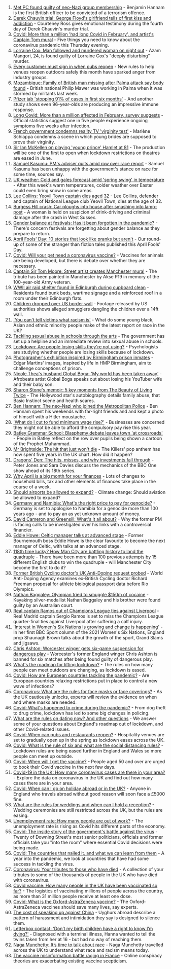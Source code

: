 1. [Met PC found guilty of neo-Nazi group membership](https://www.bbc.co.uk/news/uk-england-london-56604470) - Benjamin Hannam is the first British officer to be convicted of a terrorism offence.
2. [Derek Chauvin trial: George Floyd's girlfriend tells of first kiss and addiction](https://www.bbc.co.uk/news/world-us-canada-56606418) - Courteney Ross gives emotional testimony during the fourth day of Derek Chauvin's murder trial.
3. [Covid: More than a million 'had long Covid in February', and artist's Captain Tom mural](https://www.bbc.co.uk/news/uk-56608759) - Five things you need to know about the coronavirus pandemic this Thursday evening.
4. [Lorraine Cox: Man followed and murdered woman on night out](https://www.bbc.co.uk/news/uk-england-devon-56569863) - Azam Mangori, 24, is found guilty of Lorraine Cox's "deeply disturbing" murder.
5. [Every customer must sign in when pubs reopen](https://www.bbc.co.uk/news/business-56608632) - New rules to help venues reopen outdoors safely this month have sparked anger from industry groups.
6. [Mozambique: Family of British man missing after Palma attack say body found](https://www.bbc.co.uk/news/uk-56610692) - British national Philip Mawer was working in Palma when it was stormed by militants last week.
7. [Pfizer jab 'stopping 91% of cases in first six months'](https://www.bbc.co.uk/news/health-56011982) - And another study shows even 96-year-olds are producing an impressive immune response.
8. [Long Covid: More than a million affected in February, survey suggests](https://www.bbc.co.uk/news/health-56601911) - Official statistics suggest one in five people experience ongoing symptoms five weeks after infection.
9. [French government condemns reality TV 'virginity test'](https://www.bbc.co.uk/news/world-europe-56600958) - Marlène Schiappa condemns a scene in which young brides are supposed to prove their virginity.
10. [Sir Ian McKellen on playing 'young prince' Hamlet at 81](https://www.bbc.co.uk/news/entertainment-arts-56603315) - The production will be one of the first to open when lockdown restrictions on theatres are eased in June.
11. [Samuel Kasumu: PM's adviser quits amid row over race report](https://www.bbc.co.uk/news/uk-politics-56601166) - Samuel Kasumu has been unhappy with the government's stance on race for some time, sources say.
12. [UK weather: Cold and gales forecast amid 'spring swing' in temperature](https://www.bbc.co.uk/news/uk-56606817) - After this week's warm temperatures, colder weather over Easter could even bring snow in some areas.
13. [Lee Collins: Yeovil Town captain dies aged 32](https://www.bbc.co.uk/sport/football/56604703) - Lee Collins, defender and captain of National League club Yeovil Town, dies at the age of 32.
14. [Burgess Hill crash: Car ploughs into house after smashing into lamp-post](https://www.bbc.co.uk/news/uk-england-sussex-56602502) - A woman is held on suspicion of drink-driving and criminal damage after the crash in West Sussex.
15. [Gender balance at festivals: Has it been forgotten in the pandemic?](https://www.bbc.co.uk/news/newsbeat-56591249) - There's concern festivals are forgetting about gender balance as they prepare to return.
16. [April Fools' Day: 10 stories that look like pranks but aren't](https://www.bbc.co.uk/news/uk-56597184) - Our round-up of some of the stranger than fiction tales published this April Fools' Day.
17. [Covid: Will your pet need a coronavirus vaccine?](https://www.bbc.co.uk/news/world-56602311) - Vaccines for animals are being developed, but there is debate over whether they are necessary.
18. [Captain Sir Tom Moore: Street artist creates Manchester mural](https://www.bbc.co.uk/news/uk-england-manchester-56601196) - The tribute has been painted in Manchester by Akse P19 in memory of the 100-year-old Army veteran.
19. [WWII air raid shelter found in Edinburgh during cupboard clean](https://www.bbc.co.uk/news/uk-scotland-edinburgh-east-fife-56604486) - Residents found bunk beds, wartime signage and a reinforced roof in a room under their Edinburgh flats.
20. [Children dropped over US border wall](https://www.bbc.co.uk/news/world-us-canada-56603312) - Footage released by US authorities shows alleged smugglers dangling the children over a 14ft wall.
21. ['You can't tell victims what racism is'](https://www.bbc.co.uk/news/uk-56595883) - What do some young black, Asian and ethnic minority people make of the latest report on race in the UK?
22. [Tackling sexual abuse in schools through the arts](https://www.bbc.co.uk/news/education-56597853) - The government has set up a helpline and an immediate review into sexual abuse in schools.
23. [Lockdown: Are people losing skills they're not using?](https://www.bbc.co.uk/news/education-56592099) - Psychologists are studying whether people are losing skills because of lockdown.
24. [Photographer's exhibition inspired by Birmingham prison inmates](https://www.bbc.co.uk/news/uk-england-birmingham-56089541) - Edgar Martins' images, inspired by life in HMP Birmingham, aim to challenge conceptions of prison.
25. [Nicole Thea's husband Global Boga: 'My world has been taken away’](https://www.bbc.co.uk/news/newsbeat-56594760) - Afrobeats artist Global Boga speaks out about losing his YouTuber wife and their baby son.
26. [Sharon Stone's memoir: 5 key moments from The Beauty of Living Twice](https://www.bbc.co.uk/news/entertainment-arts-56587796) - The Hollywood star's autobiography details family abuse, that Basic Instinct scene and health scares.
27. [Ben Hannam: The neo-Nazi who joined the Metropolitan Police](https://www.bbc.co.uk/news/uk-56414713) - Ben Hannam spent his weekends with far-right friends and and kept a photo of himself with a Hitler moustache.
28. ['What do I cut to fund minimum wage rise?'](https://www.bbc.co.uk/news/business-56608635) - Businesses are concerned they might not be able to afford the compulsory pay rise this year.
29. [Batley Grammar School: Blasphemy debate leaves town 'at crossroads'](https://www.bbc.co.uk/news/uk-england-leeds-56590417) - People in Batley reflect on the row over pupils being shown a cartoon of the Prophet Muhammad.
30. [Mr Brightside: The hit that just won't die](https://www.bbc.co.uk/news/entertainment-arts-56601090) - The Killers' pop anthem has now spent five years in the UK chart. How did it happen?
31. [Dragons' Den: The hits, misses, and why investments fall through](https://www.bbc.co.uk/news/entertainment-arts-56482374) - Peter Jones and Sara Davies discuss the mechanics of the BBC One show ahead of its 18th series.
32. [Why April is a big month for your finances](https://www.bbc.co.uk/news/business-56576295) - Lots of changes to household bills, tax and other elements of finances take place in the course of a week.
33. [Should airports be allowed to expand?](https://www.bbc.co.uk/news/science-environment-56567182) - Climate change: Should aviation be allowed to expand?
34. [Germany and Namibia: What's the right price to pay for genocide?](https://www.bbc.co.uk/news/stories-56583994) - Germany is set to apologise to Namibia for a genocide more than 100 years ago - and to pay an as yet unknown amount of money.
35. [David Cameron and Greensill: What's it all about?](https://www.bbc.co.uk/news/uk-politics-56578838) - Why the former PM is facing calls to be investigated over his links with a controversial financier.
36. [Eddie Howe: Celtic manager talks at advanced stage](https://www.bbc.co.uk/sport/football/56606121) - Former Bournemouth boss Eddie Howe is the clear favourite to become the next manager of Celtic, with talks at an advanced stage.
37. [118th time lucky? How Man City are battling history to land the quadruple](https://www.bbc.co.uk/sport/football/56591844) - There have been more than 100 previous attempts by 15 different English clubs to win the quadruple - will Manchester City become the first to do it?
38. [Former British Cycling doctor's UK Anti-Doping request probed](https://www.bbc.co.uk/sport/cycling/56603585) - World Anti-Doping Agency examines ex-British Cycling doctor Richard Freeman proposal for athlete biological passport data before Rio Olympics.
39. [Nathan Baggaley: Olympian tried to smuggle $150m of cocaine](https://www.bbc.co.uk/news/world-australia-56607790) - Kayaking silver-medallist Nathan Baggaley and his brother were found guilty by an Australian court.
40. [Real captain Ramos out of Champions League ties against Liverpool](https://www.bbc.co.uk/sport/football/56604417) - Real Madrid captain Sergio Ramos is set to miss the Champions League quarter-final ties against Liverpool after suffering a calf injury.
41. ['Interest in Women's Six Nations is growing and change is happening'](https://www.bbc.co.uk/sport/rugby-union/56605580) - In her first BBC Sport column of the 2021 Women's Six Nations, England prop Shaunagh Brown talks about the growth of the sport, Grand Slams and jigsaws.
42. [Chris Ashton: Worcester winger gets six-game suspension for dangerous play](https://www.bbc.co.uk/sport/rugby-union/56607830) - Worcester's former England winger Chris Ashton is banned for six matches after being found guilty of dangerous play.
43. [What's the roadmap for lifting lockdown?](https://www.bbc.co.uk/news/explainers-52530518) - The rules on how many people can meet outdoors are changing, as lockdown is eased.
44. [Covid: How are European countries tackling the pandemic?](https://www.bbc.co.uk/news/explainers-53640249) - Are European countries relaxing restrictions put in place to control a new wave of infections?
45. [Coronavirus: What are the rules for face masks or face coverings?](https://www.bbc.co.uk/news/health-51205344) - As the UK cautiously unlocks, experts will review the evidence on when and where masks are needed.
46. [Covid: What's happened to crime during the pandemic?](https://www.bbc.co.uk/news/56463680) - From dog theft to drug crime, lockdown has led to some big changes in policing.
47. [What are the rules on dating now? And other questions](https://www.bbc.co.uk/news/world-asia-china-51176409) - We answer some of your questions about England's roadmap out of lockdown, and other Covid-related issues.
48. [Covid: When can pubs and restaurants reopen?](https://www.bbc.co.uk/news/business-52977388) - Hospitality venues are set to gradually open up in the spring as lockdown eases across the UK.
49. [Covid: What is the rule of six and what are the social distancing rules?](https://www.bbc.co.uk/news/uk-51506729) - Lockdown rules are being eased further in England and Wales so more people can meet up outside.
50. [Covid: When will I get the vaccine?](https://www.bbc.co.uk/news/health-55045639) - People aged 50 and over are urged to book their Covid vaccine in the next few days.
51. [Covid-19 in the UK: How many coronavirus cases are there in your area?](https://www.bbc.co.uk/news/uk-51768274) - Explore the data on coronavirus in the UK and find out how many cases there are in your area.
52. [Covid: When can I go on holiday abroad or in the UK?](https://www.bbc.co.uk/news/explainers-52646738) - Anyone in England who travels abroad without good reason will soon face a £5000 fine.
53. [What are the rules for weddings and when can I hold a reception?](https://www.bbc.co.uk/news/explainers-52811509) - Wedding ceremonies are still restricted across the UK, but the rules are easing.
54. [Unemployment rate: How many people are out of work?](https://www.bbc.co.uk/news/business-52660591) - The unemployment rate is rising as Covid hits different parts of the economy.
55. [Covid: The inside story of the government's battle against the virus](https://www.bbc.co.uk/news/uk-politics-56361599) - Twenty of Downing Street's most senior politicians, officials and former officials take you "into the room" where essential Covid decisions were being made.
56. [Covid: The countries that nailed it, and what we can learn from them](https://www.bbc.co.uk/news/uk-56455030) - A year into the pandemic, we look at countries that have had some success in tackling the virus.
57. [Coronavirus: Your tributes to those who have died](https://www.bbc.co.uk/news/uk-52676411) - A collection of your tributes to some of the thousands of people in the UK who have died with coronavirus.
58. [Covid vaccine: How many people in the UK have been vaccinated so far?](https://www.bbc.co.uk/news/health-55274833) - The logistics of vaccinating millions of people across the country, as more than 31 million people receive at least one dose.
59. [Covid: What is the Oxford-AstraZeneca vaccine?](https://www.bbc.co.uk/news/health-55302595) - The Oxford-AstraZeneca vaccines should save many lives, say experts.
60. [The cost of speaking up against China](https://www.bbc.co.uk/news/world-asia-china-56563449) - Uyghurs abroad describe a pattern of harassment and intimidation they say is designed to silence them.
61. [Letterbox contact: ‘Don’t my birth children have a right to know I’m dying?'](https://www.bbc.co.uk/news/stories-56576285) - Diagnosed with a terminal illness, Hanna wanted to tell the twins taken from her at 16 - but had no way of reaching them.
62. [Naga Munchetty: It’s time to talk about race](https://www.bbc.co.uk/news/stories-56253480) - Naga Munchetty travelled across the UK to understand what race and racism means today.
63. [The vaccine misinformation battle raging in France](https://www.bbc.co.uk/news/blogs-trending-56526265) - Online conspiracy theories are exacerbating existing vaccine scepticism.
